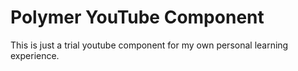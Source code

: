# Polymer YouTube Component

This is just a trial youtube component for my own personal learning experience.

